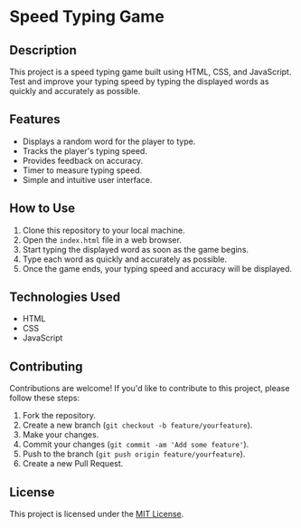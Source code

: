 # Speed Typing Game

## Description
This project is a speed typing game built using HTML, CSS, and JavaScript. Test and improve your typing speed by typing the displayed words as quickly and accurately as possible.

## Features
- Displays a random word for the player to type.
- Tracks the player's typing speed.
- Provides feedback on accuracy.
- Timer to measure typing speed.
- Simple and intuitive user interface.

## How to Use
1. Clone this repository to your local machine.
2. Open the `index.html` file in a web browser.
3. Start typing the displayed word as soon as the game begins.
4. Type each word as quickly and accurately as possible.
5. Once the game ends, your typing speed and accuracy will be displayed.

## Technologies Used
- HTML
- CSS
- JavaScript

## Contributing
Contributions are welcome! If you'd like to contribute to this project, please follow these steps:
1. Fork the repository.
2. Create a new branch (`git checkout -b feature/yourfeature`).
3. Make your changes.
4. Commit your changes (`git commit -am 'Add some feature'`).
5. Push to the branch (`git push origin feature/yourfeature`).
6. Create a new Pull Request.

## License
This project is licensed under the [MIT License](LICENSE).
